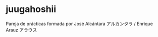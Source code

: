 juugahoshii
===========

Pareja de prácticas formada por José Alcántara アルカンタラ / Enrique Arauz アラウス
